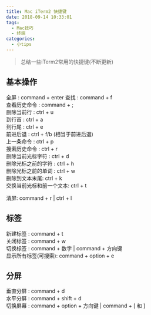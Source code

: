 ```yaml
---
title: Mac iTerm2 快捷键
date: 2018-09-14 10:33:01
tags:
  - Mac技巧
  - 终端
categories:
  - 小tips
---
```


> 总结一些iTerm2常用的快捷键(不断更新)

## 基本操作   
全屏 : command + enter
查找 : command + f  
查看历史命令 : command + ;  
删除当前行 : ctrl + u   
到行首 : ctrl + a  
到行尾 : ctrl + e  
前进后退 : ctrl + f/b (相当于前进后退)   
上一条命令 : ctrl + p  
搜索历史命令 : ctrl + r  
删除当前光标字符 : ctrl + d  
删除光标之前的字符 : ctrl + h  
删除光标之前的单词 : ctrl + w  
删除到文本末尾: ctrl + k  
交换当前光标和前一个文本: ctrl + t  

清屏: command + r | ctrl + l  

## 标签

新建标签 : command + t  
关闭标签 : command + w  
切换标签 : command + 数字 | command + 方向键  
显示所有标签(可搜索): command + option + e   

## 分屏   
垂直分屏 : command + d  
水平分屏 : command + shift + d  
切换屏幕 : command + option + 方向键 | command + [ 和 ]  




